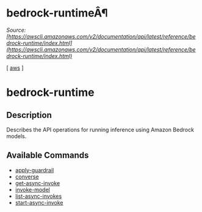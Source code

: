 # bedrock-runtimeÂ¶

*Source: [https://awscli.amazonaws.com/v2/documentation/api/latest/reference/bedrock-runtime/index.html](https://awscli.amazonaws.com/v2/documentation/api/latest/reference/bedrock-runtime/index.html)*

[ [aws](https://awscli.amazonaws.com/v2/documentation/api/latest/reference/index.html#cli-aws) ]

# bedrock-runtime

## Description

Describes the API operations for running inference using Amazon Bedrock models.

## Available Commands

- [apply-guardrail](https://awscli.amazonaws.com/v2/documentation/api/latest/reference/bedrock-runtime/apply-guardrail.html)
- [converse](https://awscli.amazonaws.com/v2/documentation/api/latest/reference/bedrock-runtime/converse.html)
- [get-async-invoke](https://awscli.amazonaws.com/v2/documentation/api/latest/reference/bedrock-runtime/get-async-invoke.html)
- [invoke-model](https://awscli.amazonaws.com/v2/documentation/api/latest/reference/bedrock-runtime/invoke-model.html)
- [list-async-invokes](https://awscli.amazonaws.com/v2/documentation/api/latest/reference/bedrock-runtime/list-async-invokes.html)
- [start-async-invoke](https://awscli.amazonaws.com/v2/documentation/api/latest/reference/bedrock-runtime/start-async-invoke.html)